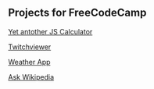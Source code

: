 



<h2>Projects for FreeCodeCamp</h2>

[Yet antother JS Calculator](https://d-subat.github.io/codepenFCCProjects/bbx_jscalc.html)

[Twitchviewer](https://d-subat.github.io/codepenFCCProjects/bbx_twitchviewer.html)

[Weather App](https://d-subat.github.io/codepenFCCProjects/bbx_weather.html)

[Ask Wikipedia](https://d-subat.github.io/codepenFCCProjects/bbx_ask_wiki.html)
	
